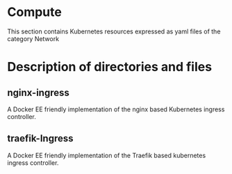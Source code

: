 # Compute
This section contains Kubernetes resources expressed as yaml files of the category Network


# Description of directories and files

## nginx-ingress
A Docker EE friendly implementation of the nginx based Kubernetes ingress controller.

## traefik-Ingress
A Docker EE friendly implementation of the Traefik based kubernetes ingress controller.
